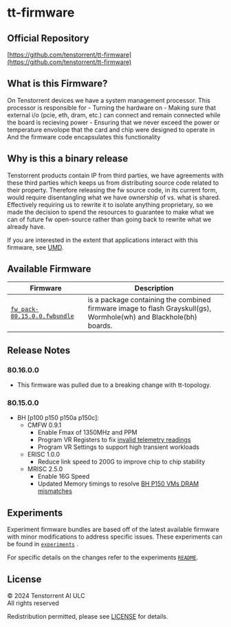 # tt-firmware

## Official Repository
[https://github.com/tenstorrent/tt-firmware](https://github.com/tenstorrent/tt-firmware)

## What is this Firmware?

On Tenstorrent devices we have a system management processor.
This processor is responsible for
    - Turning the hardware on
    - Making sure that external i/o (pcie, eth, dram, etc.) can connect and remain connected while the board is recieving power
    - Ensuring that we never exceed the power or temperature envolope that the card and chip were designed to operate in
And the firmware code encapsulates this functionality

## Why is this a binary release

Tenstorrent products contain IP from third parties, we have agreements with these third parties which keeps us from distributing source code related to their property.
Therefore releasing the fw source code, in its current form, would require disentangling what we have ownership of vs. what is shared. Effectively requiring us to rewrite it to isolate anything proprietary, so we made the decision to spend the resources to
guarantee to make what we can of future fw open-source rather than going back to rewrite what we already have.

If you are interested in the extent that applications interact with this firmware, see [UMD](https://github.com/tenstorrent/tt-umd).

## Available Firmware

| Firmware | Description |
| --- | --- |
| [`fw_pack-80.15.0.0.fwbundle`](fw_pack-80.15.0.0.fwbundle) | is a package containing the  combined firmware image to flash Grayskull(gs),  Wormhole(wh) and  Blackhole(bh) boards.|

## Release Notes

### 80.16.0.0
- This firmware was pulled due to a breaking change with tt-topology.

### 80.15.0.0
- BH [p100 p150 p150a p150c]: 
  - CMFW 0.9.1
    - Enable Fmax of 1350MHz and PPM
    - Program VR Registers to fix [invalid telemetry readings](https://github.com/tenstorrent/cloud/issues/3773)
    - Program VR Settings to support high transient workloads
  - ERISC 1.0.0
    - Reduce link speed to 200G to improve chip to chip stability
  - MRISC 2.5.0
    - Enable 16G Speed
    - Updated Memory timings to resolve [BH P150 VMs DRAM mismatches](https://github.com/tenstorrent/tt-metal/issues/17546)


## Experiments

Experiment firmware bundles are based off of the latest available firmware with minor modifications to address specific issues. These experiments can be found in [`experiments`](experiments/) .

For specific details on the changes refer to the experiments [`README`](experiments/README.md).

## License
© 2024 Tenstorrent AI ULC<br/>
All rights reserved

Redistribution permitted, please see [LICENSE](LICENSE) for details.
